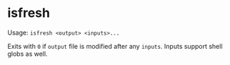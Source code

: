# isfresh

Usage: `isfresh <output> <inputs>...`

Exits with `0` if `output` file is modified after any `inputs`.
Inputs support shell globs as well.
